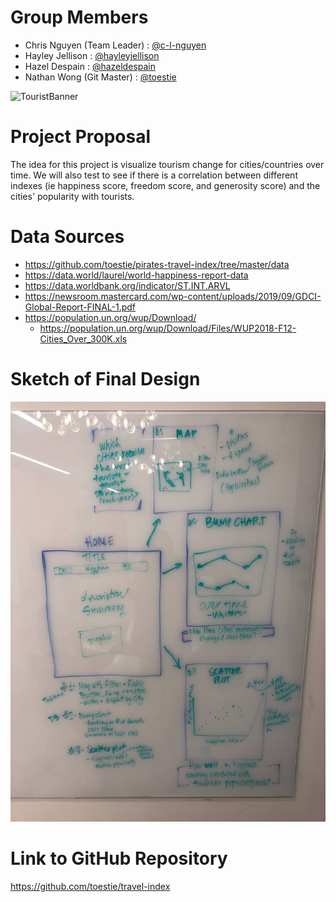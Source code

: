 # Group Members
* Chris Nguyen (Team Leader) : [@c-l-nguyen](https://github.com/c-l-nguyen)
* Hayley Jellison : [@hayleyjellison](https://github.com/hayleyjellison)
* Hazel Despain : [@hazeldespain](https://github.com/hazeldespain)
* Nathan Wong (Git Master) : [@toestie](https://github.com/toestie)

![TouristBanner](./Pirates-Travel-Index-App/static/resources/images/banner.jpg)

# Project Proposal
The idea for this project is visualize tourism change for cities/countries over time. We will also test to see if there is a correlation between different indexes (ie happiness score, freedom score, and generosity score) and the cities' popularity with tourists. 

# Data Sources

* https://github.com/toestie/pirates-travel-index/tree/master/data
* https://data.world/laurel/world-happiness-report-data
* https://data.worldbank.org/indicator/ST.INT.ARVL
* https://newsroom.mastercard.com/wp-content/uploads/2019/09/GDCI-Global-Report-FINAL-1.pdf
* https://population.un.org/wup/Download/
   * https://population.un.org/wup/Download/Files/WUP2018-F12-Cities_Over_300K.xls

# Sketch of Final Design
<!-- Sketch of the final design -->
![Sketch Picture](./Pirates-Travel-Index-App/static/resources/images/sketch.jpg)

# Link to GitHub Repository
<!-- A link to the primary GitHub repository you’ll be housing your work in -->
   https://github.com/toestie/travel-index
